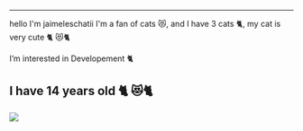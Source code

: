 ------------------------
hello I'm jaimeleschatii I'm a fan of cats 😻, and I have 3 cats 🐈, my cat is very cute
🐈 😻🐈

I’m interested in Developement 🐈

I have 14 years old
🐈 😻🐈
------------------------


<img src="https://github-readme-stats.vercel.app/api?username=jaimeleschatii&&show_icons=true&title_color=ffffff&icon_color=bb2acf&text_color=daf7dc&bg_color=151515">

